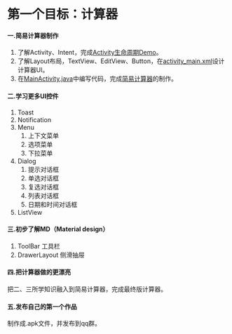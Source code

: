 # 第一个目标：计算器
#### 一.简易计算器制作
1. 了解Activity、Intent，完成[Activity生命周期Demo](https://github.com/HBU/AndroidDemo/tree/master/chapter04/ActivityLifeDemo)。
2. 了解Layout布局，TextView、EditView、Button，在[activity_main.xml](https://github.com/HBU/AndroidDemo/blob/master/chapter05/CalculatorDemo/app/src/main/res/layout/activity_main.xml)设计计算器UI。
3. 在[MainActivity.java](https://github.com/HBU/AndroidDemo/blob/master/chapter05/CalculatorDemo/app/src/main/java/com/example/calculatordemo/MainActivity.java)中编写代码，完成[简易计算器](https://github.com/HBU/AndroidDemo/tree/master/chapter05/CalculatorDemo)的制作。
#### 二.学习更多UI控件
1. Toast
2. Notification
3. Menu
    1. 上下文菜单
    2. 选项菜单
    3. 下拉菜单
4. Dialog
    1. 提示对话框
    2. 单选对话框
    3. 复选对话框
    4. 列表对话框
    5. 日期和时间对话框
5. ListView
#### 三.初步了解MD（Material design）
1. ToolBar 工具栏
2. DrawerLayout 侧滑抽屉
#### 四.把计算器做的更漂亮
把二、三所学知识融入到简易计算器，完成最终版计算器。
#### 五.发布自己的第一个作品
制作成.apk文件，并发布到qq群。
